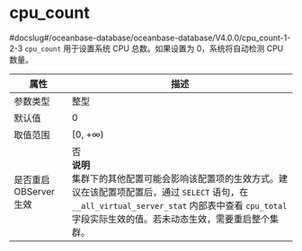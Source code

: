 cpu_count 
==============================
#docslug#/oceanbase-database/oceanbase-database/V4.0.0/cpu_count-1-2-3
`cpu_count` 用于设置系统 CPU 总数。如果设置为 0，系统将自动检测 CPU 数量。


|      **属性**      |                                                                                 **描述**                                                                                 |
|------------------|------------------------------------------------------------------------------------------------------------------------------------------------------------------------|
| 参数类型             | 整型                                                                                                                                                                     |
| 默认值              | 0                                                                                                                                                                      |
| 取值范围             | \[0, +∞)                                                                                                                                                               |
| 是否重启 OBServer 生效 | 否 <br>**说明**<br>  集群下的其他配置可能会影响该配置项的生效方式。建议在该配置项配置后，通过 `SELECT` 语句，在  `__all_virtual_server_stat` 内部表中查看 `cpu_total` 字段实际生效的值。若未动态生效，需要重启整个集群。 |



